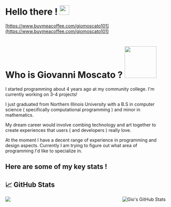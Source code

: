 
# Hello there ! <img src="https://raw.githubusercontent.com/MartinHeinz/MartinHeinz/master/wave.gif" width="30px">

[https://www.buymeacoffee.com/giomoscato101](https://www.buymeacoffee.com/giomoscato101)

# Who is Giovanni Moscato ? <img src="https://media.giphy.com/media/xUPGcz2H1TXdCz4suY/giphy.gif" width="100px" height="100px">

<p> I started programming about 4 years ago at my community college. I'm currently working on 3-4 projects!

I just graduated from Northern Illinois University with a B.S in computer science ( specifically computational programming ) and minor in mathematics.

My dream career would involve combing technology and art together to create experiences that users ( and developers ) really love.

At the moment I have a decent range of experience in programming and design aspects.
Currently I am trying to figure out what area of programming I'd like to specialize in.</p>





## Here are some of my key stats !
## &#x1f4c8; GitHub Stats

<a href="https://github.com/codingcodewhilegoofin/codingcodewhilegoofin">
  <img align="left" src="https://github-readme-stats.vercel.app/api/top-langs/?username=codingcodewhilegoofin&hide=java,html&title_color=7417fc&text_color=01aefd&icon_color=#7417fc&bg_color=fffff8" />
</a>



<a href="https://github.com/codingcodewhilegoofin/codingcodewhilegoofin">
  <img align="right" src="https://github-readme-stats.vercel.app/api?username=codingcodewhilegoofin&show_icons=true&line_height=27&count_private=true&title_color=ffffff&text_color=ffffff&icon_color=5944e7&bg_color=01aefd" alt="Gio's GitHub Stats" />
</a>




<!--
**codingcodewhilegoofin/codingcodewhilegoofin** is a ✨ _special_ ✨ repository because its `README.md` (this file) appears on your GitHub profile.

Here are some ideas to get you started:

- 🔭 I’m currently working on ...
- 🌱 I’m currently learning ...
- 👯 I’m looking to collaborate on ...
- 🤔 I’m looking for help with ...
- 💬 Ask me about ...
- 📫 How to reach me: ...
- 😄 Pronouns: ...
- ⚡ Fun fact: ...
-->
